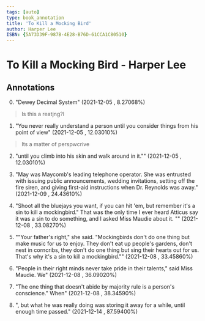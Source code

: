 ```yaml
---
tags: [auto]
type: book_annotation
title: 'To Kill a Mocking Bird'
author: Harper Lee
ISBN: {5A73D39F-987B-4E28-B76D-61CCA1C80510}
---
```

# To Kill a Mocking Bird - Harper Lee

## Annotations

0. "Dewey Decimal System" 
(2021-12-05 , 8.27068%) 

> Is this a reatjng?l

1. "You never really understand a person until you consider things from his point of view" 
(2021-12-05 , 12.03010%) 

> Its a matter of perspwcrive

2. "until you climb into his skin and walk around in it."" 
(2021-12-05 , 12.03010%) 

3. "May was Maycomb's leading telephone operator. She was entrusted with issuing public announcements, wedding invitations, setting off the fire siren, and giving first-aid instructions when Dr. Reynolds was away." 
(2021-12-09 , 24.43610%) 

4. "Shoot all the bluejays you want, if you can hit 'em, but remember it's a sin to kill a mockingbird." That was the only time I ever heard Atticus say it was a sin to do something, and I asked Miss Maudie about it. "" 
(2021-12-08 , 33.08270%) 

5. ""Your father's right," she said. "Mockingbirds don't do one thing but make music for us to enjoy. They don't eat up people's gardens, don't nest in corncribs, they don't do one thing but sing their hearts out for us. That's why it's a sin to kill a mockingbird."" 
(2021-12-08 , 33.45860%) 

6. "People in their right minds never take pride in their talents," said Miss Maudie. We" 
(2021-12-08 , 36.09020%) 

7. "The one thing that doesn't abide by majority rule is a person's conscience." When" 
(2021-12-08 , 38.34590%) 

8. ", but what he was really doing was storing it away for a while, until enough time passed." 
(2021-12-14 , 87.59400%) 

